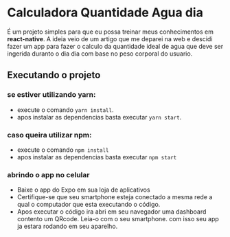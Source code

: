 # Calculadora Quantidade Agua dia
É um projeto simples para que eu possa treinar meus conhecimentos em **react-native**.
A ideia veio de um artigo que me deparei na web e descidi fazer um app para fazer o calculo da quantidade ideal de agua que deve ser ingerida duranto o dia dia
com base no peso corporal do usuario.

## Executando o projeto

### se estiver utilizando yarn: 
* execute o comando ```yarn install```.
* apos instalar as dependencias basta executar ```yarn start```.

### caso queira utilizar npm: 
* execute o comando ```npm install```
* apos instalar as dependencias basta executar ```npm start```

### abrindo o app no celular
* Baixe o app do Expo em sua loja de aplicativos
* Certifique-se que seu smartphone esteja conectado a mesma rede a qual o computador que esta executando o código.
* Apos executar o código ira abri em seu navegador uma dashboard contento um QRcode. Leia-o com o seu smartphone.
com isso seu app ja estara rodando em seu aparelho.
